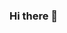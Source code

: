 ### Hi there 👋

<!--
<h1 align="left">Olá!<img src="https://raw.githubusercontent.com/kaueMarques/kaueMarques/master/hi.gif" height="30px"><br><br>Me chamo Sofia Oishi, e esse é o meu perfil!!</h1 

Essencial para mim, é ter persistencia e foco para atingir minhas metas.

- 🔭 Atualmente estou cursando o técnico de multimídia no SENAI de informática "Paulo Antônio Skaf".
- 📫 Fale comigo:
<br><br><a href = "mailto:sofia.oishialves@gmail.com"><img src="https://img.shields.io/badge/Gmail-D14836?style=for-the-badge&logo=gmail&logoColor=white" target="_blank"></a>
- 😄 Pronomes: Ela/Dela
  

